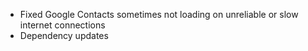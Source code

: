 - Fixed Google Contacts sometimes not loading on unreliable or slow internet connections
- Dependency updates